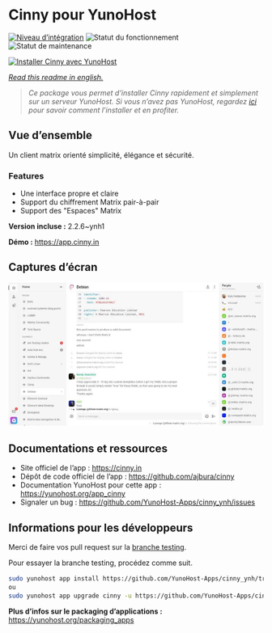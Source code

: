 <!--
N.B.: This README was automatically generated by https://github.com/YunoHost/apps/tree/master/tools/README-generator
It shall NOT be edited by hand.
-->

# Cinny pour YunoHost

[![Niveau d’intégration](https://dash.yunohost.org/integration/cinny.svg)](https://dash.yunohost.org/appci/app/cinny) ![Statut du fonctionnement](https://ci-apps.yunohost.org/ci/badges/cinny.status.svg) ![Statut de maintenance](https://ci-apps.yunohost.org/ci/badges/cinny.maintain.svg)

[![Installer Cinny avec YunoHost](https://install-app.yunohost.org/install-with-yunohost.svg)](https://install-app.yunohost.org/?app=cinny)

*[Read this readme in english.](./README.md)*

> *Ce package vous permet d’installer Cinny rapidement et simplement sur un serveur YunoHost.
Si vous n’avez pas YunoHost, regardez [ici](https://yunohost.org/#/install) pour savoir comment l’installer et en profiter.*

## Vue d’ensemble

Un client matrix orienté simplicité, élégance et sécurité.

### Features

- Une interface propre et claire
- Support du chiffrement Matrix pair-à-pair
- Support des "Espaces" Matrix


**Version incluse :** 2.2.6~ynh1

**Démo :** https://app.cinny.in

## Captures d’écran

![Capture d’écran de Cinny](./doc/screenshots/cinny.jpg)

## Documentations et ressources

* Site officiel de l’app : <https://cinny.in>
* Dépôt de code officiel de l’app : <https://github.com/ajbura/cinny>
* Documentation YunoHost pour cette app : <https://yunohost.org/app_cinny>
* Signaler un bug : <https://github.com/YunoHost-Apps/cinny_ynh/issues>

## Informations pour les développeurs

Merci de faire vos pull request sur la [branche testing](https://github.com/YunoHost-Apps/cinny_ynh/tree/testing).

Pour essayer la branche testing, procédez comme suit.

``` bash
sudo yunohost app install https://github.com/YunoHost-Apps/cinny_ynh/tree/testing --debug
ou
sudo yunohost app upgrade cinny -u https://github.com/YunoHost-Apps/cinny_ynh/tree/testing --debug
```

**Plus d’infos sur le packaging d’applications :** <https://yunohost.org/packaging_apps>
